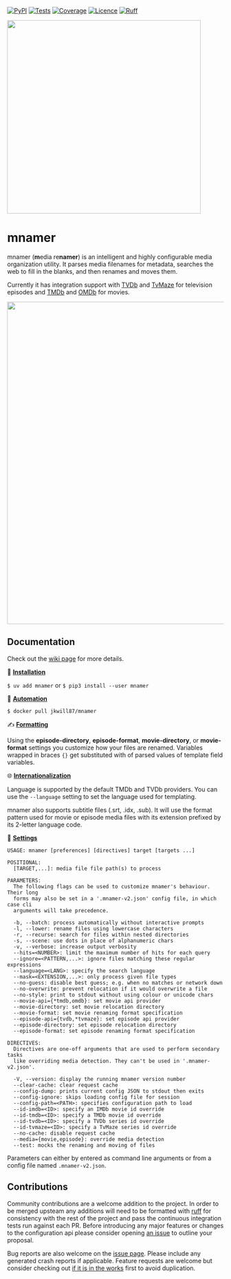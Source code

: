 [![PyPI](https://img.shields.io/pypi/v/mnamer.svg?style=for-the-badge)](https://pypi.python.org/pypi/mnamer)
[![Tests](https://img.shields.io/github/actions/workflow/status/jkwill87/mnamer/.github/workflows/push.yml?branch=main&style=for-the-badge&label=Tests)](https://github.com/jkwill87/mnamer/actions/workflows/push.yml?query=branch:main)
[![Coverage](https://img.shields.io/codecov/c/github/jkwill87/mnamer/main.svg?style=for-the-badge)](https://codecov.io/gh/jkwill87/mnamer)
[![Licence](https://img.shields.io/github/license/jkwill87/mnamer.svg?style=for-the-badge)](https://en.wikipedia.org/wiki/MIT_License)
[![Ruff](https://img.shields.io/endpoint?url=https://raw.githubusercontent.com/astral-sh/ruff/main/assets/badge/v2.json&style=for-the-badge)](https://github.com/astral-sh/ruff)

<img src="https://github.com/jkwill87/mnamer/raw/main/assets/logo.png" width="450"/>

# mnamer

mnamer (**m**edia re**namer**) is an intelligent and highly configurable media organization utility. It parses media filenames for metadata, searches the web to fill in the blanks, and then renames and moves them.

Currently it has integration support with [TVDb](https://thetvdb.com) and [TvMaze](https://www.tvmaze.com) for television episodes and [TMDb](https://www.themoviedb.org/) and [OMDb](https://www.omdbapi.com) for movies.

<img src="https://github.com/jkwill87/mnamer/raw/main/assets/screenshot.png" width="750"/>

## Documentation

Check out the [wiki page](https://github.com/jkwill87/mnamer/wiki) for more details.

💾 [**Installation**](https://github.com/jkwill87/mnamer/wiki/Installation)

`$ uv add mnamer` or `$ pip3 install --user mnamer`

🤖 [**Automation**](https://github.com/jkwill87/mnamer/wiki/Automation)

`$ docker pull jkwill87/mnamer`

✍️ [**Formatting**](https://github.com/jkwill87/mnamer/wiki/Formatting)

Using the **episode-directory**, **episode-format**, **movie-directory**, or **movie-format** settings you customize how your files are renamed. Variables wrapped in braces `{}` get substituted with of parsed values of template field variables.

🌐 [**Internationalization**](https://github.com/jkwill87/mnamer/wiki/Internationalization)

Language is supported by the default TMDb and TVDb providers. You can use the `--language` setting to set the language used for templating.

mnamer also supports subtitle files (.srt, .idx, .sub). It will use the format pattern used for movie or episode media files with its extension prefixed by its 2-letter language code.

🧰 [**Settings**](https://github.com/jkwill87/mnamer/wiki/Settings)

```
USAGE: mnamer [preferences] [directives] target [targets ...]

POSITIONAL:
  [TARGET,...]: media file file path(s) to process

PARAMETERS:
  The following flags can be used to customize mnamer's behaviour. Their long
  forms may also be set in a '.mnamer-v2.json' config file, in which case cli
  arguments will take precedence.

  -b, --batch: process automatically without interactive prompts
  -l, --lower: rename files using lowercase characters
  -r, --recurse: search for files within nested directories
  -s, --scene: use dots in place of alphanumeric chars
  -v, --verbose: increase output verbosity
  --hits=<NUMBER>: limit the maximum number of hits for each query
  --ignore=<PATTERN,...>: ignore files matching these regular expressions
  --language=<LANG>: specify the search language
  --mask=<EXTENSION,...>: only process given file types
  --no-guess: disable best guess; e.g. when no matches or network down
  --no-overwrite: prevent relocation if it would overwrite a file
  --no-style: print to stdout without using colour or unicode chars
  --movie-api={*tmdb,omdb}: set movie api provider
  --movie-directory: set movie relocation directory
  --movie-format: set movie renaming format specification
  --episode-api={tvdb,*tvmaze}: set episode api provider
  --episode-directory: set episode relocation directory
  --episode-format: set episode renaming format specification

DIRECTIVES:
  Directives are one-off arguments that are used to perform secondary tasks
  like overriding media detection. They can't be used in '.mnamer-v2.json'.

  -V, --version: display the running mnamer version number
  --clear-cache: clear request cache
  --config-dump: prints current config JSON to stdout then exits
  --config-ignore: skips loading config file for session
  --config-path=<PATH>: specifies configuration path to load
  --id-imdb=<ID>: specify an IMDb movie id override
  --id-tmdb=<ID>: specify a TMDb movie id override
  --id-tvdb=<ID>: specify a TVDb series id override
  --id-tvmaze=<ID>: specify a TvMaze series id override
  --no-cache: disable request cache
  --media={movie,episode}: override media detection
  --test: mocks the renaming and moving of files
```

Parameters can either by entered as command line arguments or from a config file named `.mnamer-v2.json`.

## Contributions

Community contributions are a welcome addition to the project. In order to be merged upsteam any additions will need to be formatted with [ruff](https://docs.astral.sh/ruff/) for consistency with the rest of the project and pass the continuous integration tests run against each PR. Before introducing any major features or changes to the configuration api please consider opening [an issue](https://github.com/jkwill87/mnamer/issues) to outline your proposal.

Bug reports are also welcome on the [issue page](https://github.com/jkwill87/mnamer/issues). Please include any generated crash reports if applicable. Feature requests are welcome but consider checking out [if it is in the works](https://github.com/jkwill87/mnamer/issues?q=label%3Arequest) first to avoid duplication.
